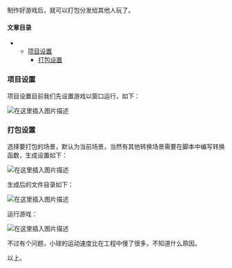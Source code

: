 






制作好游戏后，就可以打包分发给其他人玩了。




#### 文章目录


* + [项目设置](#_3)
	+ [打包设置](#_8)




### 项目设置


项目设置目前我们先设置游戏以窗口运行，如下：


![在这里插入图片描述](https://img-blog.csdnimg.cn/082e83c3c01f4b7184c0f97375fd8593.png)


### 打包设置


选择要打包的场景，默认为当前场景，当然有其他转换场景需要在脚本中编写转换函数，生成设置如下：


![在这里插入图片描述](https://img-blog.csdnimg.cn/38a9e3dab77a4c4eb125762b716d943f.png)


生成后的文件目录如下：


![在这里插入图片描述](https://img-blog.csdnimg.cn/b54c05bb57b545018541b1cb9dbb5fce.png)


运行游戏：


![在这里插入图片描述](https://img-blog.csdnimg.cn/6b16033301c04bb0a12ed6b66b58bc16.png)


不过有个问题，小球的运动速度比在工程中慢了很多，不知道什么原因。


以上。





